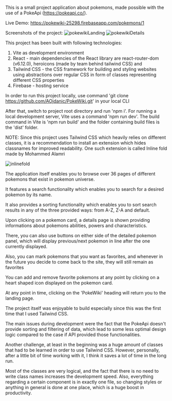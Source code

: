 This is a small project application about pokemons, made possible with the use of a PokeApi (https://pokeapi.co/).

Live Demo: https://pokewiki-25298.firebaseapp.com/pokemons/1

Screenshots of the project:
![pokewikiLanding](https://github.com/AOjdanic/PokeWiki/assets/115574745/427d94d3-53b3-40ed-baac-0298413f156c)
![pokewikiDetails](https://github.com/AOjdanic/PokeWiki/assets/115574745/4a5aed6d-289a-4c5b-9ae3-3b8bf5dfd08d)

This project has been built with following technologies:

1) Vite as development environment
2) React - main dependencies of the React library are react-router-dom (v6.12.0), heroicons (made by team behind tailwind CSS) and
3) Tailwind CSS - the CSS framework for building and styling websites using abstractions over regular CSS in form of classes representing different CSS properties
4) Firebase - hosting service

In order to run this project locally, use command 'git clone https://github.com/AOjdanic/PokeWiki.git' in your local CLI

After that, switch to project root directory and run 'npm i'. For running a local development server, Vite uses a command 'npm run dev'.
The build command in Vite is 'npm run build' and the folder containing build files is the 'dist' folder.

NOTE: Since this project uses Tailwind CSS which heavily relies on different classes, it is a recommendation to install an extension which hides classnames for improved readability. 
One such extension is called Inline fold made by Mohammed Alamri 

![inlinefold](https://github.com/AOjdanic/PokeWiki/assets/115574745/1a900bb7-bd12-417e-954b-80ba816b9b6a)

The application itself enables you to browse over 36 pages of different pokemons that exist in pokemon universe. 

It features a search functionality which enables you to search for a desired pokemon by its name.

It also provides a sorting functionality which enables you to sort search results in any of the three provided ways: from A-Z, Z-A and default.

Upon clicking on a pokemon card, a details page is shown providing informations about pokemons abilities, powers and characteristics.

There, you can also use buttons on either side of the detailed pokemon panel, which will display previous/next pokemon in line after the one currently displayed.


Also, you can mark pokemons that you want as favorites, and whenever in the future you decide to come back to the site, they will still remain as favorites


You can add and remove favorite pokemons at any point by clicking on a heart shaped icon displayed on the pokemon card.

At any point in time, clicking on the 'PokeWiki' heading will return you to the landing page. 

The project itself was enjoyable to build especially since this was the first time that I used Tailwind CSS.

The main issues during development were the fact that the PokeApi doesn't provide sorting and filtering  of data, which lead to some less optimal design logic compared to the case if API provided those functionalities.


Another challenge, at least in the beginning was a huge amount of classes that had to be learned in order to use Tailwind CSS. However, personally, after a little bit of time working with it, I think it saves a lot of time in the long run.


Most of the classes are very logical, and the fact that there is no need to write class names increases the development speed. Also, everything regarding a certain component is in exactly one file, so changing styles or anything in general is done at one place, which is a huge boost in productivity.
